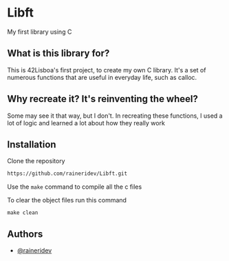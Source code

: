 
# Libft

My first library using  C

## What is this library for?
This is 42Lisboa's first project, to create my own C library. It's a set of numerous functions that are useful in everyday life, such as calloc.

## Why recreate it? It's reinventing the wheel?
Some may see it that way, but I don't. In recreating these functions, I used a lot of logic and learned a lot about how they really work

## Installation

Clone the repository

```bash
https://github.com/raineridev/Libft.git
```
Use the `make` command to compile all the c files

To clear the object files run this command
```
make clean
```
## Authors

- [@raineridev](https://www.github.com/raineridev)

 
